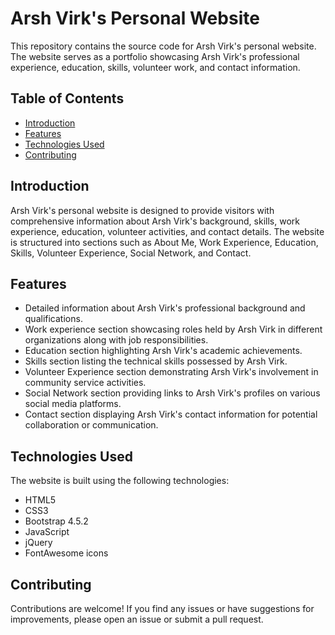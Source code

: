 # Arsh Virk's Personal Website

This repository contains the source code for Arsh Virk's personal website. The website serves as a portfolio showcasing Arsh Virk's professional experience, education, skills, volunteer work, and contact information.

## Table of Contents
- [Introduction](#introduction)
- [Features](#features)
- [Technologies Used](#technologies-used)
- [Contributing](#contributing)

## Introduction
Arsh Virk's personal website is designed to provide visitors with comprehensive information about Arsh Virk's background, skills, work experience, education, volunteer activities, and contact details. The website is structured into sections such as About Me, Work Experience, Education, Skills, Volunteer Experience, Social Network, and Contact.

## Features
- Detailed information about Arsh Virk's professional background and qualifications.
- Work experience section showcasing roles held by Arsh Virk in different organizations along with job responsibilities.
- Education section highlighting Arsh Virk's academic achievements.
- Skills section listing the technical skills possessed by Arsh Virk.
- Volunteer Experience section demonstrating Arsh Virk's involvement in community service activities.
- Social Network section providing links to Arsh Virk's profiles on various social media platforms.
- Contact section displaying Arsh Virk's contact information for potential collaboration or communication.

## Technologies Used
The website is built using the following technologies:
- HTML5
- CSS3
- Bootstrap 4.5.2
- JavaScript
- jQuery
- FontAwesome icons

## Contributing
Contributions are welcome! If you find any issues or have suggestions for improvements, please open an issue or submit a pull request.


